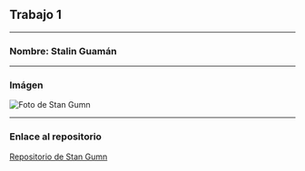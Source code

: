 ## Trabajo 1

---
### Nombre: Stalin Guamán
---

### Imágen

![Foto de Stan Gumn]()

---

### Enlace al repositorio

 [Repositorio de Stan Gumn](https://github.com/StanGumn/Tec_Web_JS) 